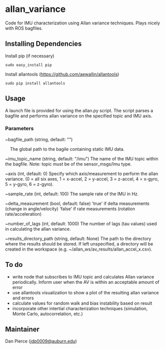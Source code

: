 # allan_variance #
Code for IMU characterization using Allan variance techniques. Plays nicely with ROS bagfiles.

## Installing Dependencies ##

Install pip (if necessary)
```
sudo easy_install pip
```

Install allantools (https://github.com/aewallin/allantools)
```
sudo pip install allantools
```

## Usage ##

A launch file is provided for using the allan.py script. The script parses a bagfile and performs allan variance on the specified topic and IMU axis. 

### Parameters ###

~bagfile_path (string, default: "")

&nbsp;&nbsp;&nbsp;&nbsp;The global path to the bagile containing static IMU data.

~imu_topic_name (string, default: "/imu")
	The name of the IMU topic within the bagfile. Note: topic must be of the sensor_msgs/Imu type.

~axis (int, default: 0)
	Specify which axis/measurement to perform the allan variance. (0 = all six axes, 1 = x-accel, 2 = y-accel, 3 = z-accel, 4 = x-gyro, 5 = y-gyro, 6 = z-gyro).

~sample_rate (int, default: 100)
	The sample rate of the IMU in Hz.

~delta_measurement (bool, default: false)
    'true' if delta measurements (change in angle/velocity)
    'false' if rate measurements (rotation rate/acceleration)

~number_of_lags (int, default: 1000)
	The number of lags (tau values) used in calculating the allan variance.

~results_directory_path (string, default: None)
    The path to the directory where the results should be stored. If left unspecified, a directory will be created in the workspace (e.g. ~/allan_ws/av_results/allan_accel_x.csv).

## To do ##

- write node that subscribes to IMU topic and calculates Allan variance periodically. Inform user when the AV is within an acceptable amount of error
- use allantools visualization to show a plot of the resulting allan variance and errors
- calculate values for random walk and bias instability based on result
- incorporate other intertial characterization techniques (simulation, Monte Carlo, autocorrelation, etc.)

## Maintainer ##
Dan Pierce (jdp0009@auburn.edu)
